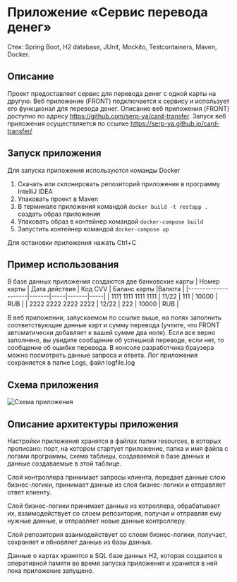 # Приложение «Сервис перевода денег»
Стек: Spring Boot, H2 database, JUnit, Mockito, Testcontainers, Maven, Docker.
## Описание
Проект предоставляет сервис для перевода денег с одной карты на другую. Веб приложение (FRONT) подключается к сервису и использует его функционал для перевода денег. Описание веб приложения (FRONT) доступно по адресу https://github.com/serp-ya/card-transfer. Запуск веб приложения осуществляется по ссылке https://serp-ya.github.io/card-transfer/
## Запуск приложения
Для запуска приложения используются команды Docker
1. Скачать или склонировать репозиторий приложения в программу IntelliJ IDEA
2. Упаковать проект в Maven
3. В терминале приложения командой `docker build -t restapp .` создать образ приложения
4. Упаковать образ в контейнер командой `docker-compose build`
5. Запустить контейнер командой `docker-compose up`

Для остановки приложения нажать Ctrl+C
## Пример использования
В базе данных приложения создаются две банковские карты
| Номер карты | Дата действия | Код CVV | Баланс карты |Валюта |
|---------------------|-------|-----|-------|-----|
| 1111 1111 1111 1111 | 11/22 | 111 | 10000 | RUB |
| 2222 2222 2222 2222 |	12/22 |	222 | 10000 | RUB |

В веб приложении, запускаемом по ссылке выше, на полях заполнить соответствующие данные карт и сумму перевода (учтите, что FRONT автоматически добавляет к вашей сумме два ноля). Если все верно заполнено, вы увидите сообщение об успешной переводе, если нет, то сообщение об ошибке перевода. В консоле разработчика браузера можно посмотреть данные запроса и ответа. Лог приложения сохраняется в папке Logs, файл logfile.log
## Схема приложения
![Схема приложения](https://user-images.githubusercontent.com/98458226/200128423-df2f3fbb-f6ba-4b58-a517-bbc19bd17c86.png)
## Описание архитектуры приложения
Настройки приложения хранятся в файлах папки resources, в которых прописано: порт, на котором стартует приложение, папка и имя файла с логами программы, схема таблицы, создаваемой в базе данных и данные создаваемые в этой таблице.

Слой контроллера принимает запросы клиента, передает данные слою бизнес-логики, принимает данные из слоя бизнес-логики и отправляет ответ клиенту.

Слой бизнес-логики принимает данные из котроллера, обрабатывает их, взаимодействует со слоем репозитория, получая и отправляя ему нужные данные, и отправляет новые данные контроллеру.

Слой репозитория взаимодействует со слоем бизнес-логики, получает, сохраняет и обновляет данные из базы данных.

Данные о картах хранятся в SQL базе данных H2, которая создается в оперативной памяти во время запуска приложения и хранится в ней пока приложение запущено.
